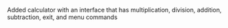 Added calculator with an interface that has multiplication, division, addition, subtraction, exit, and menu commands
